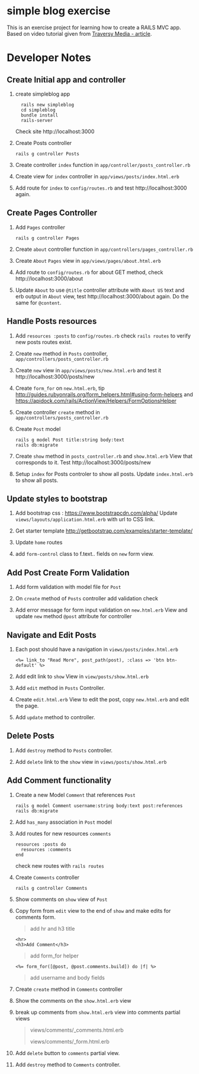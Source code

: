 # simple blog exercise

This is an exercise project for learning how to create a RAILS MVC app.
Based on video tutorial given from [Traversy Media - article](https://www.youtube.com/watch?v=pPy0GQJLZUM).

# Developer Notes

## Create Initial app and controller
1. create simpleblog app
   ```
     rails new simpleblog
     cd simpleblog
     bundle install
     rails-server
   ```
   Check site http://localhost:3000

1. Create Posts controller
   ```
   rails g controller Posts
   ```

1. Create controller `index` function in `app/controller/posts_controller.rb`

1. Create view for `index` controller in `app/views/posts/index.html.erb`

1. Add route for `index` to `config/routes.rb` and test http://localhost:3000 again.

## Create Pages Controller

1. Add `Pages` controller
   ```
   rails g controller Pages
   ```

1. Create `about` controller function in `app/controllers/pages_controller.rb`

1. Create `About` `Pages` view in `app/views/pages/about.html.erb`

1. Add route to `config/routes.rb` for about GET method, check http://localhost:3000/about

1. Update `About` to use `@title` controller attribute with `About US` text and erb output in `About` view, test http://localhost:3000/about again.  Do the same for `@content`.

## Handle Posts resources

1. Add `resources :posts` to `config/routes.rb` check `rails routes` to verify new posts routes exist.

1. Create `new` method in `Posts` controller, `app/controllers/posts_controller.rb`

1. Create `new` view in `app/views/posts/new.html.erb` and test it http://localhost:3000/posts/new

1. Create `form_for` on `new.html.erb`, tip http://guides.rubyonrails.org/form_helpers.html#using-form-helpers  and https://apidock.com/rails/ActionView/Helpers/FormOptionsHelper

1. Create controller `create` method in `app/controllers/posts_controller.rb`

1. Create `Post` model
   ```
   rails g model Post title:string body:text
   rails db:migrate
   ```

1. Create `show` method in `posts_controller.rb` and `show.html.erb` View that corresponds to it. Test http://localhost:3000/posts/new

1. Setup `index` for Posts controler to show all posts.  Update `index.html.erb` to show all posts.

## Update styles to bootstrap

1. Add bootstrap css : https://www.bootstrapcdn.com/alpha/
    Update `views/layouts/application.html.erb` with url to CSS link.

1. Get starter template http://getbootstrap.com/examples/starter-template/

1. Update `home` routes

1. add `form-control` class to f.text.. fields on `new` form view.

## Add Post Create Form Validation

1. Add form validation with model file for `Post`

1. On `create` method of `Posts` controller add validation check

1. Add error message for form input validation on `new.html.erb` View and update `new` method `@post` attribute for controller

## Navigate and Edit Posts

1. Each post should have a navigation in `views/posts/index.html.erb`
   ```
   <%= link_to "Read More", post_path(post), :class => 'btn btn-default' %>
   ```

1. Add edit link to `show` View in `view/posts/show.html.erb`

1. Add `edit` method in `Posts` Controller.

1. Create `edit.html.erb` View to edit the post, copy `new.html.erb` and edit the page.

1. Add `update` method to controller.

## Delete Posts

1. Add `destroy` method to `Posts` controller.

1. Add `delete` link to the `show` view in `views/posts/show.html.erb`

## Add Comment functionality

1. Create a new Model `Comment` that references `Post`
   ```
   rails g model Comment username:string body:text post:references
   rails db:migrate
   ```

1. Add `has_many` association in `Post` model

1. Add routes for new resources `comments`
   ```
   resources :posts do
     resources :comments
   end
   ```
   check new routes with `rails routes`

1. Create `Comments` controller
   ```
   rails g controller Comments
   ```

1. Show comments on `show` view of `Post`

1. Copy form from `edit` view to the end of `show` and make edits for comments form.
   > add hr and h3 title
   ```
   <hr>
   <h3>Add Comment</h3>
   ```
   > add form_for helper
   ```
   <%= form_for([@post, @post.comments.build]) do |f| %>
   ```
   > add username and body fields

1. Create `create` method in `Comments` controller

1. Show the comments on the `show.html.erb` view

1. break up comments from `show.html.erb` view into comments partial views
   > views/comments/_comments.html.erb
   >
   > views/comments/_form.html.erb

1. Add `delete` button to `comments` partial view.

1. Add `destroy` method to `Comments` controller.
